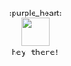 <p align="center">
   :purple_heart: <br>
  <img src="https://github.githubassets.com/images/mona-whisper.gif" width="50px">
  <samp>
    <br>hey there!
  </samp>
</p>

<!--
**sBx99/sBx99** is a ✨ _special_ ✨ repository because its `README.md` (this file) appears on your GitHub profile.

Here are some ideas to get you started:
- [x] 🔭 I’m currently working on **creative coding projects with artificial intelligence**
- [x] 🌱 I’m currently learning **glsl shaders, threejs**
- [x] 👯 I’m looking to collaborate on ...
- [x] 🤔 I’m looking for help with ...
- [x] 💬 Ask me about ...
- [x] 📫 How to reach me: ...
- [x] 😄 Pronouns: ...
- [x] ⚡ Fun fact: ...
-->

